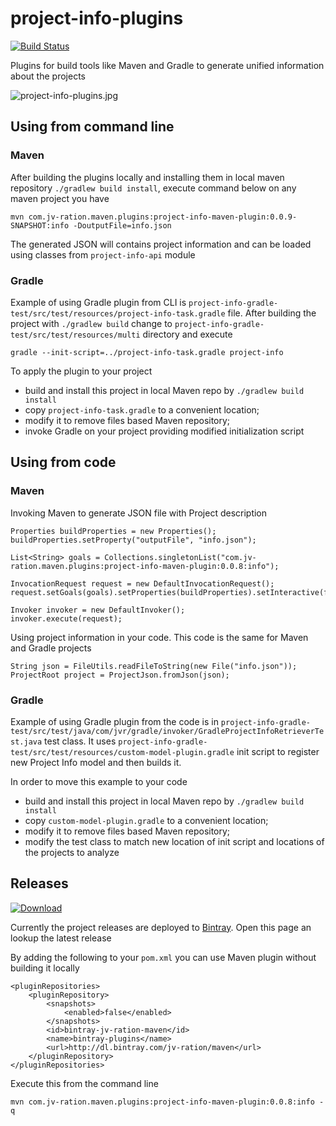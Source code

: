 # project-info-plugins 
[![Build Status](https://travis-ci.org/JV-ration/project-info-plugins.svg?branch=master)](https://travis-ci.org/JV-ration/project-info-plugins) 

Plugins for build tools like Maven and Gradle to generate unified information about the projects

![project-info-plugins.jpg](https://s10.postimg.org/4ouor9awp/project_info_plugins.jpg)

## Using from command line

### Maven

After building the plugins locally and installing them in local maven repository `./gradlew build install`, execute command 
below on any maven project you have
 
```
mvn com.jv-ration.maven.plugins:project-info-maven-plugin:0.0.9-SNAPSHOT:info -DoutputFile=info.json
```

The generated JSON will contains project information and can be loaded using classes 
from `project-info-api` module

### Gradle

Example of using Gradle plugin from CLI is `project-info-gradle-test/src/test/resources/project-info-task.gradle` file.
After building the project with `./gradlew build` change to `project-info-gradle-test/src/test/resources/multi` directory and
execute

```
gradle --init-script=../project-info-task.gradle project-info
```

To apply the plugin to your project
* build and install this project in local Maven repo by `./gradlew build install`
* copy `project-info-task.gradle` to a convenient location;
* modify it to remove files based Maven repository;
* invoke Gradle on your project providing modified initialization script 

## Using from code

### Maven

Invoking Maven to generate JSON file with Project description

```
Properties buildProperties = new Properties();
buildProperties.setProperty("outputFile", "info.json");

List<String> goals = Collections.singletonList("com.jv-ration.maven.plugins:project-info-maven-plugin:0.0.8:info");

InvocationRequest request = new DefaultInvocationRequest();
request.setGoals(goals).setProperties(buildProperties).setInteractive(false);

Invoker invoker = new DefaultInvoker();
invoker.execute(request);
```

Using project information in your code. This code is the same for Maven and Gradle projects
```
String json = FileUtils.readFileToString(new File("info.json"));
ProjectRoot project = ProjectJson.fromJson(json);
```

### Gradle

Example of using Gradle plugin from the code is in `project-info-gradle-test/src/test/java/com/jvr/gradle/invoker/GradleProjectInfoRetrieverTest.java` test class.
It uses `project-info-gradle-test/src/test/resources/custom-model-plugin.gradle` init script to register new Project Info model and then builds it.

In order to move this example to your code
* build and install this project in local Maven repo by `./gradlew build install`
* copy `custom-model-plugin.gradle` to a convenient location;
* modify it to remove files based Maven repository;
* modify the test class to match new location of init script and locations of the projects to analyze 

## Releases

[ ![Download](https://api.bintray.com/packages/jv-ration/maven/project-info-plugins/images/download.svg) ](https://bintray.com/jv-ration/maven/project-info-plugins/_latestVersion)

Currently the project releases are deployed to [Bintray](https://bintray.com/jv-ration/maven/project-info-plugins). 
Open this page an lookup the latest release

By adding the following to your `pom.xml` you can use Maven plugin without building it locally

```
<pluginRepositories>
    <pluginRepository>
        <snapshots>
            <enabled>false</enabled>
        </snapshots>
        <id>bintray-jv-ration-maven</id>
        <name>bintray-plugins</name>
        <url>http://dl.bintray.com/jv-ration/maven</url>
    </pluginRepository>
</pluginRepositories>
```

Execute this from the command line

```
mvn com.jv-ration.maven.plugins:project-info-maven-plugin:0.0.8:info -q
```